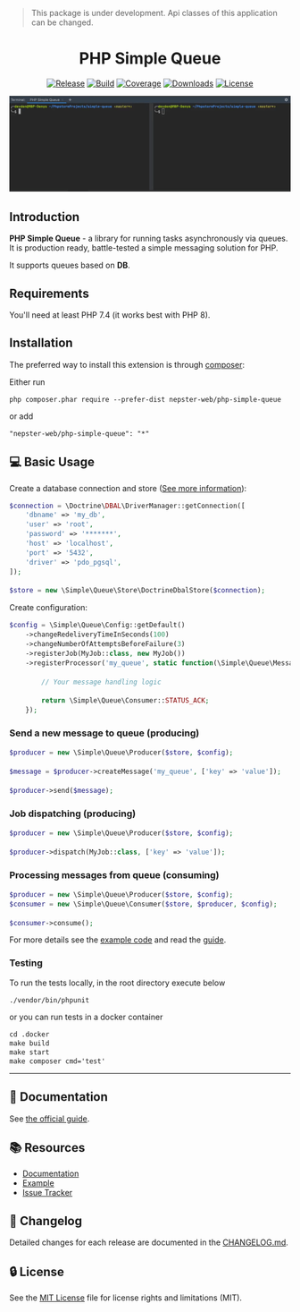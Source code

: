 > This package is under development. Api classes of this application can be changed.

<p align="center">
    <h1 align="center">PHP Simple Queue</h1>
</p>

<p align="center">
    <a href="https://packagist.org/packages/nepster-web/php-simple-queue"><img src="https://shields.io/packagist/v/nepster-web/php-simple-queue.svg?include_prereleases" alt="Release"></a>
    <a href="https://travis-ci.org/github/nepster-web/php-simple-queue"><img src="https://travis-ci.org/nepster-web/php-simple-queue.svg?branch=master" alt="Build"></a>
    <a href="https://scrutinizer-ci.com/g/nepster-web/php-simple-queue/?b=master"><img src="https://scrutinizer-ci.com/g/nepster-web/php-simple-queue/badges/coverage.png?b=master" alt="Coverage"></a>
    <a href="https://packagist.org/packages/nepster-web/php-simple-queue"><img src="https://img.shields.io/packagist/dt/nepster-web/php-simple-queue.svg" alt="Downloads"></a>
    <a href="https://packagist.org/packages/nepster-web/php-simple-queue"><img src="https://img.shields.io/packagist/l/nepster-web/php-simple-queue" alt="License"></a>
</p>

<p align="center">
    <img src="./docs/php-simple-queue-941x320.gif" width="941" alt="Example of work" />
</p>


Introduction
------------

**PHP Simple Queue** - a library for running tasks asynchronously via queues.
It is production ready, battle-tested a simple messaging solution for PHP.

It supports queues based on **DB**.

Requirements
------------

You'll need at least PHP 7.4 (it works best with PHP 8).


Installation
------------

The preferred way to install this extension is through [composer](http://getcomposer.org/download/):

Either run

```
php composer.phar require --prefer-dist nepster-web/php-simple-queue
```

or add

```
"nepster-web/php-simple-queue": "*"
```


:computer: Basic Usage
----------------------

Create a database connection and store ([See more information](https://www.doctrine-project.org/projects/doctrine-dbal/en/latest/reference/configuration.html)):

```php
$connection = \Doctrine\DBAL\DriverManager::getConnection([
    'dbname' => 'my_db',
    'user' => 'root',
    'password' => '*******',
    'host' => 'localhost',
    'port' => '5432',
    'driver' => 'pdo_pgsql',
]);

$store = new \Simple\Queue\Store\DoctrineDbalStore($connection);
```


Create configuration:

```php
$config = \Simple\Queue\Config::getDefault()
    ->changeRedeliveryTimeInSeconds(100)
    ->changeNumberOfAttemptsBeforeFailure(3)
    ->registerJob(MyJob::class, new MyJob())
    ->registerProcessor('my_queue', static function(\Simple\Queue\Message $message, \Simple\Queue\Producer $producer): string {
   
        // Your message handling logic
        
        return \Simple\Queue\Consumer::STATUS_ACK;
    });
```

### Send a new message to queue (producing)

```php
$producer = new \Simple\Queue\Producer($store, $config);

$message = $producer->createMessage('my_queue', ['key' => 'value']);

$producer->send($message);
```


### Job dispatching (producing)

```php
$producer = new \Simple\Queue\Producer($store, $config);

$producer->dispatch(MyJob::class, ['key' => 'value']);
```


### Processing messages from queue (consuming)

```php
$producer = new \Simple\Queue\Producer($store, $config);
$consumer = new \Simple\Queue\Consumer($store, $producer, $config);

$consumer->consume();
```

For more details see the [example code](./example) and read the [guide](./docs/guide/example.md).


### Testing

To run the tests locally, in the root directory execute below

```
./vendor/bin/phpunit
```

or you can run tests in a docker container

```
cd .docker
make build
make start 
make composer cmd='test'
```

---------------------------------

## :book: Documentation

See [the official guide](./docs/guide/README.md).


## :books: Resources

* [Documentation](./docs/guide/README.md)
* [Example](./example)
* [Issue Tracker](https://github.com/nepster-web/php-simple-queue/issues)


## :newspaper: Changelog

Detailed changes for each release are documented in the [CHANGELOG.md](./CHANGELOG.md).


## :lock: License

See the [MIT License](LICENSE) file for license rights and limitations (MIT).